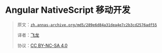 # Angular NativeScript 移动开发

> 原文：[`zh.annas-archive.org/md5/289e6d84a31dea4e7c2b3cd2576adf55`](https://zh.annas-archive.org/md5/289e6d84a31dea4e7c2b3cd2576adf55)
> 
> 译者：[飞龙](https://github.com/wizardforcel)
> 
> 协议：[CC BY-NC-SA 4.0](http://creativecommons.org/licenses/by-nc-sa/4.0/)